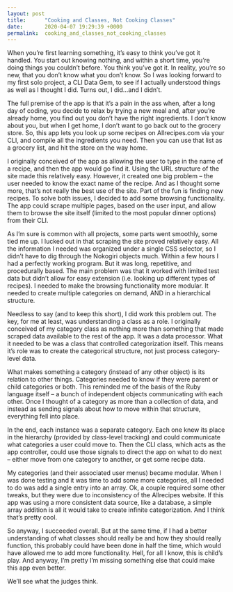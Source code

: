 ```yaml
---
layout: post
title:      "Cooking and Classes, Not Cooking Classes"
date:       2020-04-07 19:29:39 +0000
permalink:  cooking_and_classes_not_cooking_classes
---
```



When you’re first learning something, it’s easy to think you’ve got it handled. You start out knowing nothing, and within a short time, you’re doing things you couldn’t before. You think you’ve got it. In reality, you’re so new, that you don’t know what you don’t know. So I was looking forward to my first solo project, a CLI Data Gem,  to see if I actually understood things as well as I thought I did.  Turns out, I did…and I didn’t.

The full premise of the app is that it’s a pain in the ass when, after a long day of coding, you decide to relax by trying a new meal and, after you’re already home, you find out you don’t have the right ingredients. I don’t know about you, but when I get home, I don’t want to go back out to the grocery store. So, this app lets you look up some recipes on Allrecipes.com via your CLI, and compile all the ingredients you need. Then you can use that list as a grocery list, and hit the store on the way home.

I originally conceived of the app as allowing the user to type in the name of a recipe, and then the app would go find it. Using the URL structure of the site made this relatively easy. However, it created one big problem – the user needed to know the exact name of the recipe. And as I thought some more, that’s not really the best use of the site. Part of the fun is finding new recipes. To solve both issues, I decided to add some browsing functionality. The app could scrape multiple pages, based on the user input, and allow them to browse the site itself (limited to the most popular dinner options) from their CLI.

As I’m sure is common with all projects, some parts went smoothly, some tied me up. I lucked out in that scraping the site proved relatively easy. All the information I needed was organized under a single CSS selector, so I didn’t have to dig through the Nokogiri objects much. Within a few hours I had a perfectly working program. But it was long, repetitive, and procedurally based. The main problem was that it worked with limited test data but didn’t allow for easy extension (i.e. looking up different types of recipes).  I needed to make the browsing functionality more modular. It needed to create multiple categories on demand, AND in a hierarchical structure. 

Needless to say (and to keep this short), I did work this problem out. The key, for me at least, was understanding a class as a role. I originally conceived of my category class as nothing more than something that made scraped data available to the rest of the app. It was a data processor. What it needed to be was a class that controlled categorization itself. This means it’s role was to create the categorical structure, not just process category-level data. 

What makes something a category (instead of any other object) is its relation to other things. Categories needed to know if they were parent or child categories or both.  This reminded me of the basis of the Ruby language itself – a bunch of independent objects communicating with each other. Once I thought of a category as more than a collection of data, and instead as sending signals about how to move within that structure, everything fell into place. 

In the end, each instance was a separate category. Each one knew its place in the hierarchy (provided by class-level tracking) and could communicate what categories a user could move to. Then the CLI class, which acts as the app controller, could use those signals to direct the app on what to do next – either move from one category to another, or get some recipe data. 

My categories (and their associated user menus) became modular. When I was done testing and it was time to add some more categories, all I needed to do was add a single entry into an array. Ok, a couple required some other tweaks, but they were due to inconsistency of the Allrecipes website. If this app was using a more consistent data source, like a database, a simple array addition is all it would take to create infinite categorization. And I think that’s pretty cool.

So anyway, I succeeded overall. But at the same time, if I had a better understanding of what classes should really be and how they should really function, this probably could have been done in half the time, which would have allowed me to add more functionality. Hell, for all I know, this is child’s play. And anyway, I’m pretty I’m missing something else that could make this app even better. 

We’ll see what the judges think.

